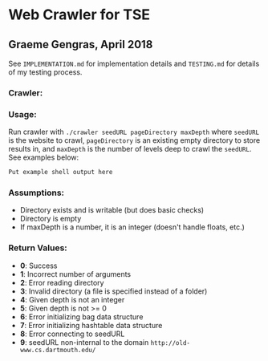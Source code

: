 # Web Crawler for TSE
## Graeme Gengras, April 2018

See `IMPLEMENTATION.md` for implementation details and `TESTING.md` for details of my testing process.
### Crawler:

### Usage:
Run crawler with `./crawler seedURL pageDirectory maxDepth` where `seedURL` is the
website to crawl, `pageDirectory` is an existing empty directory to store results in,
and `maxDepth` is the number of levels deep to crawl the `seedURL`. See examples below:

```bash
Put example shell output here
```

### Assumptions:
- Directory exists and is writable (but does basic checks)
- Directory is empty
- If maxDepth is a number, it is an integer (doesn't handle floats, etc.)

### Return Values:
- **0**: Success
- **1**: Incorrect number of arguments
- **2**: Error reading directory
- **3**: Invalid directory (a file is specified instead of a folder)
- **4**: Given depth is not an integer
- **5**: Given depth is not >= 0
- **6**: Error initializing bag data structure
- **7**: Error initializing hashtable data structure
- **8**: Error connecting to seedURL
- **9**: seedURL non-internal to the domain `http://old-www.cs.dartmouth.edu/`
